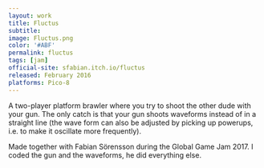 ```yaml
---
layout: work
title: Fluctus
subtitle:
image: Fluctus.png
color: '#ABF'
permalink: fluctus
tags: [jam]
official-site: sfabian.itch.io/fluctus
released: February 2016
platforms: Pico-8
---
```


A two-player platform brawler where you try to shoot the other dude with your gun. The only catch is that your gun shoots waveforms instead of in a straight line (the wave form can also be adjusted by picking up powerups, i.e. to make it oscillate more frequently).

Made together with Fabian Sörensson during the Global Game Jam 2017. I coded the gun and the waveforms, he did everything else.
